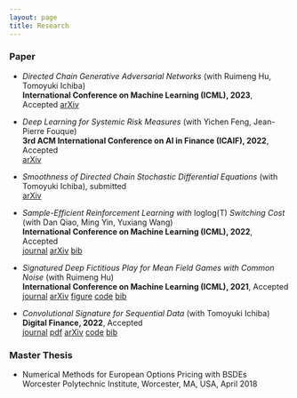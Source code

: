 ```yaml
---
layout: page
title: Research
---
```


### Paper
* *Directed Chain Generative Adversarial Networks* (with Ruimeng Hu, Tomoyuki Ichiba)\
  **International Conference on Machine Learning (ICML), 2023**, Accepted
  [<span class="label label-grey">arXiv</span>](https://arxiv.org/abs/2304.13131)
  
* *Deep Learning for Systemic Risk Measures* (with Yichen Feng, Jean-Pierre Fouque)\
  **3rd ACM International Conference on AI in Finance (ICAIF), 2022**, Accepted  
  [<span class="label label-grey">arXiv</span>](https://arxiv.org/abs/2207.00739)
  
* *Smoothness of Directed Chain Stochastic Differential Equations* (with Tomoyuki Ichiba), submitted  
  [<span class="label label-grey">arXiv</span>](https://arxiv.org/abs/2202.09354)

* *Sample-Efficient Reinforcement Learning with* loglog(T) *Switching Cost* (with Dan Qiao, Ming Yin, Yuxiang Wang)\
  **International Conference on Machine Learning (ICML), 2022**, Accepted  
  [<span class="label label-grey">journal</span>](https://proceedings.mlr.press/v162/qiao22a.html)
  [<span class="label label-grey">arXiv</span>](https://arxiv.org/abs/2202.06385)
  [<span class="label label-grey">bib</span>](pmlr-v162-qiao22a.bib)


* *Signatured Deep Fictitious Play for Mean Field Games with Common Noise* (with Ruimeng Hu)\
  **International Conference on Machine Learning (ICML), 2021**, Accepted  
  [<span class="label label-grey">journal</span>](http://proceedings.mlr.press/v139/min21a.html) 
  [<span class="label label-grey">arXiv</span>](https://arxiv.org/abs/2106.03272) 
  [<span class="label label-grey">figure</span>](SigDFP_icml.png) 
  [<span class="label label-grey">code</span>](https://github.com/mmin0/SigDFP) 
  [<span class="label label-grey">bib</span>](pmlr-v139-min21a.bib)
  
* *Convolutional Signature for Sequential Data* (with Tomoyuki Ichiba) \
  **Digital Finance, 2022**, Accepted  
  [<span class="label label-grey">journal</span>](https://link.springer.com/article/10.1007/s42521-022-00049-7) 
  [<span class="label label-grey">pdf</span>](https://rdcu.be/cKGjc) 
  [<span class="label label-grey">arXiv</span>](https://arxiv.org/abs/2009.06719) 
  [<span class="label label-grey">code</span>](https://github.com/mmin0/CNNSig)
  [<span class="label label-grey">bib</span>](conv_sig.bib)


### Master Thesis
* Numerical Methods for European Options Pricing with BSDEs  
Worcester Polytechnic Institute, Worcester, MA, USA, April 2018 

